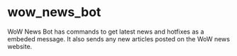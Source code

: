 # wow_news_bot
WoW News Bot has commands to get latest news and hotfixes as a embeded message. It also sends any new articles posted on the WoW news website.
